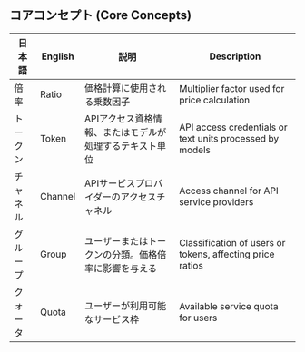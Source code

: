 ## コアコンセプト (Core Concepts)

| 日本語 | English | 説明 | Description |
|------|---------|------|-------------|
| 倍率 | Ratio | 価格計算に使用される乗数因子 | Multiplier factor used for price calculation |
| トークン | Token | APIアクセス資格情報、またはモデルが処理するテキスト単位 | API access credentials or text units processed by models |
| チャネル | Channel | APIサービスプロバイダーのアクセスチャネル | Access channel for API service providers |
| グループ | Group | ユーザーまたはトークンの分類。価格倍率に影響を与える | Classification of users or tokens, affecting price ratios |
| クォータ | Quota | ユーザーが利用可能なサービス枠 | Available service quota for users |